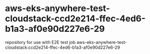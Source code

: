 # aws-eks-anywhere-test-cloudstack-ccd2e214-ffec-4ed6-b1a3-af0e90d227e6-29
repository for use with E2E test job aws-eks-anywhere-test-cloudstack:ccd2e214-ffec-4ed6-b1a3-af0e90d227e6-29
